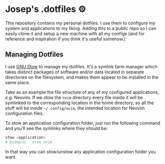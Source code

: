 # Josep's .dotfiles ⚙️

This repository contains my personal dotfiles. I use them to configure my system and applications to my liking. Adding this to a public repo so I can easily clone it and setup a new machine with all my configs (and for reference and inspiration if you think it's useful somehow.)

## Managing Dotfiles

I use [GNU Stow](https://www.gnu.org/software/stow/) to manage my dotfiles. It's a symlink farm manager which takes distinct packages of software and/or data located in separate directories on the filesystem, and makes them appear to be installed in the same place.

Take as an example the file structure of any of my configured applications, *e.g.* Neovim. If we *stow* the `nvim` directory every file inside it will be symlinked to the corresponding location in the home directory, so all the stuff will be inside `~/.config/nvim`, the intended location for Neovim configuration files.

To stow an application configuration folder, just run the following command and you'll see the symlinks where they should be:

```bash
stow <application>
# Example: `stow nvim`
```

In that way you can stow/unstow any application configuration folder you want.
